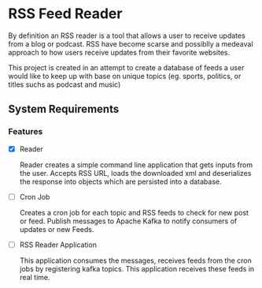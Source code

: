 # RSS Feed Reader

By definition an RSS reader is a tool that allows a user to receive updates from a blog or podcast. RSS have become scarse and possiblly a medeaval approach to how users receive updates from their favorite websites.

This project is created in an attempt to create a database of feeds a user would like to keep up with base on unique topics (eg. sports, politics, or titles suchs as podcast and music)

## System Requirements

### Features

- [x] Reader
  
  Reader creates a simple command line application that gets inputs from the user. Accepts RSS URL, loads the downloaded xml and deserializes the response into objects which are persisted into a database.

- [ ] Cron Job
  
  Creates a cron job for each topic and RSS feeds to check for new post or feed. Publish messages to Apache Kafka to notify consumers of updates or new Feeds.

- [ ] RSS Reader Application
  
  This application consumes the messages, receives feeds from the cron jobs by registering kafka topics. This application receives these feeds in real time.
